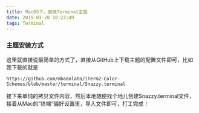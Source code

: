 ```yaml
---
title: MacOS下，替换Terminal主题
date: 2019-03-20 18:23:49
tags: Terminal
---
```


### 主题安装方式
这里就直接说最简单的方式了，直接从GitHub上下载主题的配置文件即可，比如我下载的就是
```
https://github.com/mbadolato/iTerm2-Color-Schemes/blob/master/terminal/Snazzy.terminal
```
接下来单纯的拷贝文件内容，然后本地随便找个地儿创建Snazzy.terminal文件，接着从Mac的“终端”偏好设置里，导入文件即可，打工完成！